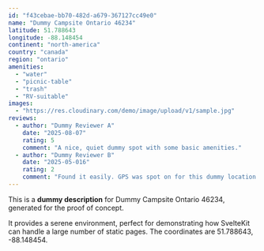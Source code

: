 ```yaml
---
id: "f43cebae-bb70-482d-a679-367127cc49e0"
name: "Dummy Campsite Ontario 46234"
latitude: 51.788643
longitude: -88.148454
continent: "north-america"
country: "canada"
region: "ontario"
amenities:
  - "water"
  - "picnic-table"
  - "trash"
  - "RV-suitable"
images:
  - "https://res.cloudinary.com/demo/image/upload/v1/sample.jpg"
reviews:
  - author: "Dummy Reviewer A"
    date: "2025-08-07"
    rating: 5
    comment: "A nice, quiet dummy spot with some basic amenities."
  - author: "Dummy Reviewer B"
    date: "2025-05-016"
    rating: 2
    comment: "Found it easily. GPS was spot on for this dummy location."
---
```


This is a **dummy description** for Dummy Campsite Ontario 46234, generated for the proof of concept.

It provides a serene environment, perfect for demonstrating how SvelteKit can handle a large number of static pages. The coordinates are 51.788643, -88.148454.
